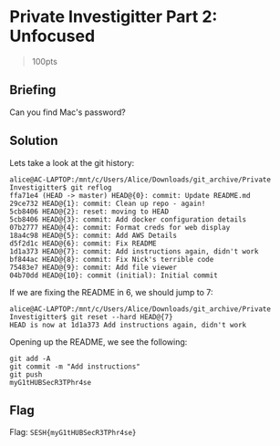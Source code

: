 # Private Investigitter Part 2: Unfocused
> 100pts

## Briefing
Can you find Mac's password?

## Solution
Lets take a look at the git history:

```console
alice@AC-LAPTOP:/mnt/c/Users/Alice/Downloads/git_archive/Private Investigitter$ git reflog
ffa71e4 (HEAD -> master) HEAD@{0}: commit: Update README.md
29ce732 HEAD@{1}: commit: Clean up repo - again!
5cb8406 HEAD@{2}: reset: moving to HEAD
5cb8406 HEAD@{3}: commit: Add docker configuration details
07b2777 HEAD@{4}: commit: Format creds for web display
18a4c98 HEAD@{5}: commit: Add AWS Details
d5f2d1c HEAD@{6}: commit: Fix README
1d1a373 HEAD@{7}: commit: Add instructions again, didn't work
bf844ac HEAD@{8}: commit: Fix Nick's terrible code
75483e7 HEAD@{9}: commit: Add file viewer
04b70dd HEAD@{10}: commit (initial): Initial commit
```

If we are fixing the README in 6, we should jump to 7:

```console
alice@AC-LAPTOP:/mnt/c/Users/Alice/Downloads/git_archive/Private Investigitter$ git reset --hard HEAD@{7}
HEAD is now at 1d1a373 Add instructions again, didn't work
```

Opening up the README, we see the following:

```
git add -A
git commit -m "Add instructions"
git push
myG1tHUBSecR3TPhr4se
```

## Flag
Flag: `SESH{myG1tHUBSecR3TPhr4se}`